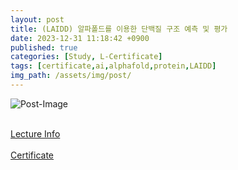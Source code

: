 ```yaml
---
layout: post
title: (LAIDD) 알파폴드를 이용한 단백질 구조 예측 및 평가
date: 2023-12-31 11:18:42 +0900
published: true
categories: [Study, L-Certificate]
tags: [certificate,ai,alphafold,protein,LAIDD]
img_path: /assets/img/post/
---
```


![Post-Image](CERTIFICATE-predict_protein_structure_with_alphafold.pngg)
<br><br>

[Lecture Info](https://www.laidd.org/local/ubonline/view.php?id=194&group=1&returnurl=aHR0cHM6Ly93d3cubGFpZGQub3JnL2xvY2FsL3Vib25saW5lL2luZGV4LnBocD9vcmRlcnR5cGU9cmNfZCZncm91cD0xJmtleXdvcmQ9JUVDJTk1JThDJUVEJThDJThDJUVEJThGJUI0JUVCJTkzJTlDJUVCJUE1JUJDKyVFQyU5RCVCNCVFQyU5QSVBOSVFRCU5NSU5QyslRUIlOEIlQTglRUIlQjAlQjElRUMlQTclODgrJUVBJUI1JUFDJUVDJUExJUIwKyVFQyU5OCU4OCVFQyVCOCVBMSslRUIlQjAlOEYrJUVEJThGJTg5JUVBJUIwJTgwJmVucm9sX3N0YXJ0PSZlbnJvbF9lbmQ9JnN0dWR5X3N0YXJ0PSZzdHVkeV9lbmQ9JnJlY29tbWVuZC1vbm9mZj0w)
<br><br>
[Certificate](https://www.laidd.org/local/ubonline/view.php?id=194&group=1&returnurl=aHR0cHM6Ly93d3cubGFpZGQub3JnL2xvY2FsL3Vib25saW5lL2luZGV4LnBocD9vcmRlcnR5cGU9cmNfZCZncm91cD0xJmtleXdvcmQ9JUVDJTk1JThDJUVEJThDJThDJUVEJThGJUI0JUVCJTkzJTlDJUVCJUE1JUJDKyVFQyU5RCVCNCVFQyU5QSVBOSVFRCU5NSU5QyslRUIlOEIlQTglRUIlQjAlQjElRUMlQTclODgrJUVBJUI1JUFDJUVDJUExJUIwKyVFQyU5OCU4OCVFQyVCOCVBMSslRUIlQjAlOEYrJUVEJThGJTg5JUVBJUIwJTgwJmVucm9sX3N0YXJ0PSZlbnJvbF9lbmQ9JnN0dWR5X3N0YXJ0PSZzdHVkeV9lbmQ9JnJlY29tbWVuZC1vbm9mZj0w)